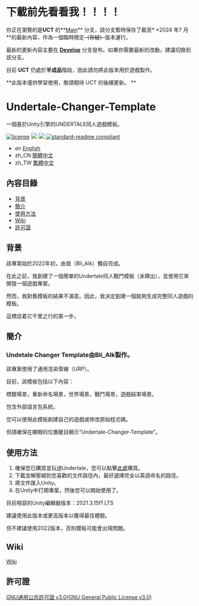 # 下載前先看看我！！！！
你正在瀏覽的是**UCT** 的**[Main](https://github.com/Bli-AIk/Undertale-Changer-Template/tree/main)** 分支，該分支暫時保存了截至* *2024 年7 月**的最新內容，作為一個臨時穩定~~（存疑）~~版本運行。

最新的更新內容主要在 **[Develop](https://github.com/Bli-AIk/Undertale-Changer-Template/tree/develop)** 分支發布。如果你需要最新的改動，建議切換到該分支。

目前 **UCT** 仍處於**半成品**階段，因此請勿將此版本用於遊戲製作。

**此版本僅供學習使用，敬請期待 UCT 的後續更新。 **

# Undertale-Changer-Template
一個基於Unity引擎的UNDERTALE同人遊戲模板。

[![license](https://img.shields.io/github/license/Bli-AIk/Undertale-Changer-Template
)](LICENSE)
<img src="https://img.shields.io/github/repo-size/Bli-AIk/Undertale-Changer-Template.svg"/>
<img src="https://img.shields.io/github/last-commit/Bli-AIk/Undertale-Changer-Template.svg"/>
[![standard-readme compliant](https://img.shields.io/badge/readme%20style-standard-brightgreen.svg?style=flat-square)](https://github.com/RichardLitt/standard-readme)

- en [English](readme.md)
- zh_CN [簡體中文](README.zh_CN.md)
- zh_TW [繁體中文](README.zh_TW.md)

## 內容目錄

- [背景](#背景)
- [簡介](#簡介)
- [使用方法](#使用方法)
- [Wiki](#Wiki)
- [許可證](#許可證)


## 背景
該專案始於2022年初，由我（Bli_AIk）獨自完成。

在此之前，我創建了一個簡單的Undertale同人戰鬥模板（未釋出），並使用它來開發一個遊戲專案。

然而，我對舊模板的結果不滿意。因此，我決定創建一個能夠生成完整同人遊戲的模板。

這標誌着它千里之行的第一步。

## 簡介
### Undetale Changer Template由Bli_AIk製作。

該專案使用了通用渲染管線（URP）。

目前，該模板包括以下內容：

標題場景，重新命名場景，世界場景，戰鬥場景，遊戲結束場景。

包含外部語言包系統。

您可以使用此模板創建自己的遊戲或修改原始程式碼。

但請確保在顯眼的位置醒目顯示“Undertale-Changer-Template”。

## 使用方法
1. 確保您已購買並玩過Undertale，您可以點擊[此處](https://undertale.com/)購買。
2. 下載並解壓縮到您喜歡的文件路徑內，最好選擇完全以英語命名的路徑。
3. 將文件匯入Unity。
4. 在Unity中打開專案，然後您可以開始使用了。

目前相容的Unity編輯器版本：2021.3.15f1 LTS

建議使用此版本或更高版本以獲得最佳體驗。

但不建議使用2022版本，否則模板可能會出現問題。

## Wiki

[Wiki](https://github.com/Bli-AIk/Undertale-Changer-Template/wiki/Home%E2%80%90zh_HK)

## 許可證

[GNU通用公共許可證 v3.0(GNU General Public License v3.0)](../main/LICENSE)
